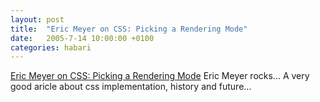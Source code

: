 ```yaml
---
layout: post
title:  "Eric Meyer on CSS: Picking a Rendering Mode"
date:   2005-7-14 10:00:00 +0100
categories: habari
---
```

<a href="http://www.ericmeyeroncss.com/bonus/render-mode.html">Eric Meyer on CSS: Picking a Rendering Mode</a>
Eric Meyer rocks...
A very good aricle about css implementation, history and future...